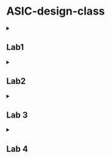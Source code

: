 # ASIC-design-class
<details>
 
<summary> <h2>Lab1</h2> </summary>

### Task1: 
To make a C program and compile it using gcc compiler. Verify the output of the C program after execution.

![Screenshot 2024-07-17 032110](https://github.com/user-attachments/assets/250bf18c-2089-41dd-886c-055933482989)

### task2:

The same c program was compiled using this command with riscv compiler:

`riscv64-unknown-elf-gcc -mabi=lp64 -march=rv64i -o sum1tot.o sum1ton.c`

After that the following command was used to dump the assembly code in the terminal:

`riscv64-unknown-elf-objdump -d sum1to1.o | less`


![Screenshot 2024-07-17 092335](https://github.com/user-attachments/assets/7a071373-a764-4698-857d-eab8acf6b801)
</details>


<details>
 
<summary> <h2>Lab2</h2> </summary>
 
 ## Lab 2
 To Execute  the object file created by the RISC-V GCC compiler by use of Spike-Simulator.
 
for executing an object file created by the RISC-V GCC compiler we use the following command:
spike pk sum1ton.o
"pk" means proxy kernel.
The proxy kernel(pk) is a lightweight runtime environment for RISC-V programs, acting as a minimal operating system that provides essential services like system calls.
It helps to bridge the gap between simulator and application.
![Screenshot (7)](https://github.com/user-attachments/assets/038242d6-dac5-4a5a-b518-c38296583371)

Now debug using spike simulator
To debug the assembly code generated in the object file in using the spike.
we use following command:
spike -d pk sum1ton.c
![Screenshot (9)](https://github.com/user-attachments/assets/02bf2f4e-2b4d-4756-8501-f9ab74651bd0)
Now to jump to begining of the "main" section we  use following command:
until sp 0 0x100b0
![Screenshot (11)](https://github.com/user-attachments/assets/c4364c44-605c-4a34-917e-4dcdaa4f68ef)
![Screenshot (3)](https://github.com/user-attachments/assets/0dd6c3c9-c852-4657-a34c-970515b01199)
for checking value of any register we use following command:
reg 0 a0,
To execute the current instruction pointed by 'sp' and to appear on the next instruction, "Enter" button can be pressed to go to next instruction.
![Screenshot (12)](https://github.com/user-attachments/assets/dec0eb25-32ea-4519-966e-c23cbec376af)
</details>


 
<details>
 
<summary> <h2>Lab 3</h2> </summary>
## Lab 3
### Task 1 Identify various RISC V instruction type.
the instructions were given and thus we found out format of each instruction.

| **Operation/Task**                |
|-----------------------------------|
| `ADD r10, r11, r12`               |
| `SUB r12, r10, r11`               |
| `AND r11, r10, r12`               |
| `OR r8, r11, r5`                  |
| `XOR r8, r10, r4`                 |
| `SLT r00, r1, r4`                 |
| `ADDI r02, r2, 5`                 |
| `SW r2, r0, 4`                    |
| `SRL r06, r01, r1`                |
| `BNE r0, r0, 20`                 |
| `BEQ r0, r0, 15`                 |
| `LW r03, r01, 2`                  |
| `SLL r05, r01, r1`                |


| **Instruction** | **Operation**         | **Destination Register** | **Source Register 1** | **Source Register 2** | **Immediate/Offset** | **Instruction Format** |
|-----------------|------------------------|--------------------------|-----------------------|-----------------------|-----------------------|------------------------|
| `ADD`           | Addition               | `r10`                    | `r11`                 | `r12`                 | -                     | R-type                 |
| `SUB`           | Subtraction            | `r12`                    | `r10`                 | `r11`                 | -                     | R-type                 |
| `AND`           | Bitwise AND            | `r11`                    | `r10`                 | `r12`                 | -                     | R-type                 |
| `OR`            | Bitwise OR             | `r8`                     | `r11`                 | `r5`                  | -                     | R-type                 |
| `XOR`           | Bitwise XOR            | `r8`                     | `r10`                 | `r4`                  | -                     | R-type                 |
| `SLT`           | Set Less Than          | `r00`                    | `r1`                  | `r4`                  | -                     | R-type                 |
| `ADDI`          | Add Immediate          | `r02`                    | `r2`                  | -                     | `5`                   | I-type                 |
| `SW`            | Store Word             | -                        | `r2`                  | `r0`                  | `4`                   | I-type                 |
| `SRL`           | Shift Right Logical    | `r06`                    | `r01`                 | `r1`                  | -                     | R-type                 |
| `BNE`           | Branch if Not Equal    | -                        | `r0`                  | `r0`                  | `20`                  | I-type                 |
| `BEQ`           | Branch if Equal        | -                        | `r0`                  | `r0`                  | `15`                  | I-type                 |
| `LW`            | Load Word              | `r03`                    | `r01`                 | -                     | `2`                   | I-type                 |
| `SLL`           | Shift Left Logical     | `r05`                    | `r01`                 | `r1`                  | -                     | R-type                 |



now their hexadeximal representation 




| **Assembly Instruction** | **Hexadecimal Representation** |
|--------------------------|--------------------------------|
| `ADD r10, r11, r12`     | `0x013A6020`                  |
| `SUB r12, r10, r11`     | `0x01FAA020`                  |
| `AND r11, r10, r12`     | `0x013A6024`                  |
| `OR r8, r11, r5`        | `0x01B84025`                  |
| `XOR r8, r10, r4`       | `0x014A4026`                  |
| `SLT r00, r1, r4`       | `0x001A402A`                  |
| `ADDI r02, r2, 5`       | `0x00200320`                  |
| `SW r2, r0, 4`          | `0x0020002B`                  |
| `SRL r06, r01, r1`      | `0x00132102`                  |
| `BNE r0, r0, 20`        | `0x0000A0F0`                  |
| `BEQ r0, r0, 15`        | `0x0000A0E0`                  |
| `LW r03, r01, 2`        | `0x00230023`                  |
| `SLL r05, r01, r1`      | `0x00132100`                  |

### Task 2 To execute in instructed assembly instructions using a given verilog code for a riscV processor.

| **Operation**               | **Standard RISCV ISA** | **Hardcoded ISA** |
|-----------------------------|-------------------------|--------------------|
| `ADD r10, r11, r12`         | `32'h00c313b3`          | `32'h00c3b300`     |
| `SUB r12, r10, r11`         | `32'h40a303b3`          | `32'h40a3b380`     |
| `AND r11, r10, r12`         | `32'h00c3a533`          | `32'h00c3a400`     |
| `OR r8, r11, r5`            | `32'h0052a033`          | `32'h0052a400`     |
| `XOR r8, r10, r4`           | `32'h0042a033`          | `32'h0042a500`     |
| `SLT r00, r1, r4`           | `32'h0002a073`          | `32'h0002a500`     |
| `ADDI r02, r2, 5`           | `32'h0050a023`          | `32'h0050a200`     |
| `SW r2, r0, 4`              | `32'h0040a023`          | `32'h0040a300`     |
| `SRL r06, r01, r1`          | `32'h0001a073`          | `32'h0001a100`     |
| `BNE r0, r0, 20`            | `32'h0010f063`          | `32'h0010f200`     |
| `BEQ r0, r0, 15`            | `32'h00000e63`          | `32'h00000f00`     |
| `LW r03, r01, 2`            | `32'h0020a083`          | `32'h0020a100`     |
| `SLL r05, r01, r1`          | `32'h0001a033`          | `32'h0001a400`     |

on the terminal following command was used for execution

`iverilog -o Test_code Test_code.v Test_code_tb.b`

`./Test_code`

We can notice some difference between  the following two images when comparing as the verilog code availabe is not designed in agreement to the ISA which is used by me in this program.


`ADD r10, r11, r12`

The waveform for the above command using the provided verilog code is given below:
![1](https://github.com/user-attachments/assets/f791f458-f2e8-488a-8263-169749510a28)


The waveform for the hardcoded command present in the code is given below:
![1t](https://github.com/user-attachments/assets/c112439d-c1de-4dd3-8d00-2f349a48f3ea)



`SUB r12, r10, r11`

The waveform for the above command using the provided verilog code is given below:
![2](https://github.com/user-attachments/assets/4df0eff8-7d91-4e1c-ae01-77bc97b38b5b)

The waveform for the hardcoded command present in the code is given below:
![2t](https://github.com/user-attachments/assets/408486d6-0cc4-4978-b851-e762414fb3b6)


`AND r11, r10, r12`

The waveform for the above command using the provided verilog code is given below:


![3](https://github.com/user-attachments/assets/0d6e05cd-d5ba-4d2e-aa34-7f0fecfc6e35)

The waveform for the hardcoded command present in the code is given below:
![3t](https://github.com/user-attachments/assets/f6114a2e-47ce-4c37-816a-b40c4176158a)


`OR r8, r11, r5`

The waveform for the above command using the provided verilog code is given below:
![4](https://github.com/user-attachments/assets/5eb880b9-d7de-4cee-9b6b-ddd61fc17655)


The waveform for the hardcoded command present in the code is given below:
![4t](https://github.com/user-attachments/assets/ccf43786-3c9b-41b0-8a11-13d3556b7640)


`XOR r8, r10, r4`  

The waveform for the above command using the provided verilog code is given below:
![5](https://github.com/user-attachments/assets/be49cbce-8961-4e02-b4cf-b786c2d5a961)



The waveform for the hardcoded command present in the code is given below:

![5t](https://github.com/user-attachments/assets/f8215d09-690a-4ef7-a48f-def1a7e84317)


`SLT r00, r1, r4` 

The waveform for the above command using the provided verilog code is given below:

![6](https://github.com/user-attachments/assets/84949026-bdbb-4a62-812a-4345d496e357)


The waveform for the hardcoded command present in the code is given below:

![6t](https://github.com/user-attachments/assets/4b0bd2b3-3d41-436e-a3b0-f98e58440ba7)

`ADDI r02, r2, 5` 

The waveform for the above command using the provided verilog code is given below:
![7](https://github.com/user-attachments/assets/79643fbf-8d04-42c1-9782-f988a6aa1280)


The waveform for the hardcoded command present in the code is given below:
![7t](https://github.com/user-attachments/assets/6a909995-6ab4-4b09-af97-4d40ea723ba6)


`SW r2, r0, 4`

The waveform for the above command using the provided verilog code is given below:
![8](https://github.com/user-attachments/assets/439d0d49-f303-42b9-a417-ac72dc788150)

The waveform for the hardcoded command present in the code is given below:
![8t](https://github.com/user-attachments/assets/1a04cc75-fcc0-45f5-a4f2-f3a70bd02c88)

`SRL r06, r01, r1`

The waveform for the above command using the provided verilog code is given below:
![9](https://github.com/user-attachments/assets/5d4472ae-ef4c-4ab5-93d9-a4bfbb63d422)

The waveform for the hardcoded command present in the code is given below:
![9t](https://github.com/user-attachments/assets/77232dbd-8902-4d93-a4dc-49439c2f037d)

`BNE r0, r0, 20` 

The waveform for the above command using the provided verilog code is given below:
![10](https://github.com/user-attachments/assets/4577e6c5-4647-4fef-89ac-bce2846a4811)

The waveform for the hardcoded command present in the code is given below:
![10t](https://github.com/user-attachments/assets/7cc9514a-33ba-4f0a-a380-033e91e56ddc)

`BEQ r0, r0, 15`  

The waveform for the above command using the provided verilog code is given below:
![11](https://github.com/user-attachments/assets/e3273da3-265b-4924-a377-45de83f07c2d)


Similarly for other remaining instructions we can match our verilog instruction with hardcoded instructions waveform and we can say that it is not matching with the given instructions waveform.
</details>


 
<details>
 
<summary> <h2>Lab 4</h2> </summary>

## lab 4: project on Morse code encoder/decoder:
### morse code :
Morse code is a method of encoding text characters as sequences of dots (short signals) and dashes (long signals). Despite its origins in the 19th century, Morse code remains relevant in several fields today like Amateur Radio (Ham Radio),Maritime Communication,Military and Aviation,Education and Training,Assistive Technology etc.
###my project
Here in my program it asks user either input will be in morse code or in alphabets then it takes the input accordingly and according to predefined morse code of each letter from A to Z and digits 0 to 9 and three special characters used to facilitate more punctuations in user input(so user camn enter , . or ? sign it'll not show any error).

 ### code
 
```c
#include <stdio.h>
#include <string.h>
#include <ctype.h>  // For toupper() so that no error occur if we input in small char

// Morse code mappings
const char *morse[] = {
    ".-", "-...", "-.-.", "-..", ".", "..-.", "--.", "....", "..", ".---",  // A-J
    "-.-", ".-..", "--", "-.", "---", ".--.", "--.-", ".-.", "...", "-",   // K-T
    "..-", "...-", ".--", "-..-", "-.--", "--..",                         // U-Z
    "-----", ".----", "..---", "...--", "....-", ".....", "-....", "--...", // 0-7
    "---..", "----.",                                                   // 8-9
    "--..--", ".-.-.-", "..--.."                                        // ,  .  ?
};

const char alphabet[] = "ABCDEFGHIJKLMNOPQRSTUVWXYZ0123456789,.?";

//this is my  Function to encode text to Morse code
void encode_to_morse(const char *text) {
    while (*text) {
        if (*text == ' ') {
            printf("   ");  // 3 spaces between words
        } else {
            char *p = strchr(alphabet, toupper(*text));
            if (p) {
                printf("%s ", morse[p - alphabet]);
            }
        }
        text++;
    }
    printf("\n");
}

// this is my Function to decode Morse code to text
void decode_from_morse(const char *morse_code) {
    char buffer[10];
    while (*morse_code) {
        int i = 0;
        while (*morse_code != ' ' && *morse_code != '\0') {
            buffer[i++] = *morse_code++;
        }
        buffer[i] = '\0';

        for (int j = 0; j < sizeof(alphabet) - 1; j++) {
            if (strcmp(buffer, morse[j]) == 0) {
                printf("%c", alphabet[j]);
                break;
            }
        }

        if (*morse_code == ' ') {
            morse_code++;  // Skip space between Morse characters
            if (*morse_code == ' ') {
                printf(" ");  // Additional space indicates a new word
                morse_code++;  // Skip the additional space
            }
        }
    }
    printf("\n");
}

int main() {
    char text[100];
    int choice;

    printf("1. Encode text to Morse code\n");
    printf("2. Decode Morse code to text\n");
    printf("Enter your choice: ");
    scanf("%d", &choice);
    getchar();  // Consume the newline character

    if (choice == 1) {
        printf("Enter text to encode: ");
        fgets(text, sizeof(text), stdin);
        text[strcspn(text, "\n")] = '\0';  // Remove the newline character
        printf("Morse code: ");
        encode_to_morse(text);
    } else if (choice == 2) {
        printf("Enter Morse code to decode (separate letters with spaces and words with triple spaces): ");
        fgets(text, sizeof(text), stdin);
        text[strcspn(text, "\n")] = '\0';
        printf("Decoded text: ");
        decode_from_morse(text);
    } else {
        printf("Invalid choice.\n");
    }

    return 0;
}

```
### code explanation:
Here in my code I am using '#include <ctype.h>' this is specially used to  include the C Standard Library header file that provides functions for character classification and conversion.
in my code i have used The  'toupper()' function which converts a lowercase character to its uppercase equivalent.
Since Morse code is case-insensitive and the alphabet[] array only contains uppercase letters, toupper() ensures that any lowercase input is converted to uppercase before processing.
If you don't include #include <ctype.h>, the compiler will not recognize the toupper() function, resulting in an error.
#### morse code mapping
```c

const char *morse[] = {
    ".-", "-...", "-.-.", "-..", ".", "..-.", "--.", "....", "..", ".---",  // A-J
    "-.-", ".-..", "--", "-.", "---", ".--.", "--.-", ".-.", "...", "-",   // K-T
    "..-", "...-", ".--", "-..-", "-.--", "--..",                         // U-Z
    "-----", ".----", "..---", "...--", "....-", ".....", "-....", "--...", // 0-7
    "---..", "----.",                                                   // 8-9
    "--..--", ".-.-.-", "..--.."                                        // ,  .  ?
};

```

So, basically it will take input  either in morse or in english then convert it into another accordingly.



### compilation in gcc
'gcc morsecode.c'
![Screenshot (56)](https://github.com/user-attachments/assets/c2479a9b-1aa2-4bb8-9fc7-509febdb91f9)
we clearly see that when we write our input in english it converts it into its respective morse then showing vice versa.
 ### compilation by using riscv gcc using -O1
 Optimization Level 1: This flag enables a set of basic optimizations that are relatively fast to perform and do not significantly increase the compilation time.
Effects:
Reduces code size and improves execution speed.
Eliminates some unnecessary code and does some basic inlining and loop optimizations.
Balances between performance and compilation time, making it a good choice for development builds.
'riscv64-unknown-elf-gcc -O1 -mabi=lp64 -march=rv64i -o morsecode.o morsecode.c'
![Screenshot (59)](https://github.com/user-attachments/assets/d869c0c5-2118-4b16-af5a-cb985781bfd2)

Compiles the morsecode.c source file: It generates an object file (morsecode.o) optimized at the -O1 level for the RISC-V 64-bit architecture.
Target ABI and Architecture: The resulting object file is intended for a system using the lp64 ABI and the rv64i architecture.
now to see the assembly code
'riscv64-unknown-elf-objdump -d morsecode.o'
![Screenshot (60)](https://github.com/user-attachments/assets/b73e074a-9ea8-4642-9a71-45bcf04be004)
![Screenshot (61)](https://github.com/user-attachments/assets/20ac0fe7-0f53-44f6-942b-45936e6cb0c3)

It is used to disassemble the object file morsecode.o for the RISC-V 64-bit architecture

-d: This option tells objdump to disassemble the executable code in the object file. Disassembling means converting the machine code (binary instructions) back into human-readable assembly code.
'riscv64-unknown-elf-objdump -d morsecode.o | less'
![image](https://github.com/user-attachments/assets/ed632ee1-cb1b-475a-8121-8a67f5ba43de)
![Screenshot (63)](https://github.com/user-attachments/assets/6b3e1653-729e-4345-a2c8-e1f38e416500)
#### to see output using spike O1
![Screenshot (72)](https://github.com/user-attachments/assets/0f3d3590-7a4b-42bc-89e5-3e360cba04a6)


The command disassembles the morsecode.o file and sends the disassembled output to less, allowing you to view it in a controlled, scrollable manner.

### compilation by using riscv gcc using -Ofast
'riscv64-unknown-elf-gcc -Ofast -mabi=lp64 -march=rv64i -o morsecode.o morsecode.c'



![Screenshot (68)](https://github.com/user-attachments/assets/3674f671-ccb6-442b-bc99-90219d7f52ee)

![Screenshot (69)](https://github.com/user-attachments/assets/bc3a2675-0a57-4f3c-9be0-cdd295aa463c)
![Screenshot (70)](https://github.com/user-attachments/assets/4ba5f587-c3d4-4124-adac-4230da034358)
#### to see output using spike Ofast

![Screenshot (71)](https://github.com/user-attachments/assets/1ad78b51-72da-4b08-b72d-802b2b4685d2)
</details>



